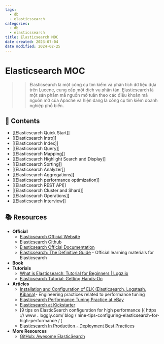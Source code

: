 ```yaml
---
tags:
  - db
  - elasticssearch
categories:
  - db
  - elasticssearch
title: Elasticsearch MOC
date created: 2023-07-04
date modified: 2024-02-25
---
```


# Elasticsearch MOC

> > Elasticsearch là một công cụ tìm kiếm và phân tích dữ liệu dựa trên Lucene, cung cấp một dịch vụ phân tán. Elasticsearch là một sản phẩm mã nguồn mở tuân theo các điều khoản mã nguồn mở của Apache và hiện đang là công cụ tìm kiếm doanh nghiệp phổ biến.

## 📖 Contents

- [[Elasticsearch Quick Start]]
- [[Elasticsearch Intro]]
- [[Elasticsearch Index]]
- [[Elasticsearch Query]]
- [[Elasticsearch Mapping]]
- [[Elasticsearch Highlight Search and Display]]
- [[Elasticsearch Sorting]]
- [[Elasticsearch Analyzer]]
- [[Elasticsearch Aggregations]]
- [[Elasticsearch performance optimization]]
- [[Elasticsearch REST API]]
- [[Elasticsearch Cluster and Shard]]
- [[Elasticsearch Operations]]
- [[Elasticsearch Interview]]

## 📚 Resources

- **Official**
	- [Elasticsearch Official Website](https://www.elastic.co/cn/products/elasticsearch)
	- [Elasticsearch Github](https://github.com/elastic/elasticsearch)
	- [Elasticsearch Official Documentation](https://www.elastic.co/guide/en/elasticsearch/reference/current/index.html)
	- [Elasticsearch: The Definitive Guide](https://www.elastic.co/guide/en/elasticsearch/guide/master/index.html) - Official learning materials for Elasticsearch
- **Book**
- **Tutorials**
	- [What is Elasticsearch: Tutorial for Beginners | Logz.io](https://logz.io/blog/elasticsearch-tutorial/)
	- [Elasticsearch Tutorial: Getting Hands-On](https://medium.com/tech-explained/getting-hands-on-with-elasticsearch-9969a2894f8a)
- **Articles**
	- [Installation and Configuration of ELK (Elasticsearch, Logstash, Kibana)](https://github.com/judasn/Linux-Tutorial/blob/master/ELK-Install-And-Settings.md)- Engineering practices related to performance tuning
	- [Elasticsearch Performance Tuning Practice at eBay](https://www.ebayinc.com/stories/blogs/tech/elasticsearch-performance-tuning-practice-at-ebay/)
	- [Elasticsearch at Kickstarter](https://kickstarter.engineering/elasticsearch-at-kickstarter-db3c487887fc)
	- [9 tips on ElasticSearch configuration for high performance ]( https :// www . loggly.com/ blog / nine-tips-configuring-elasticsearch-for-high-performance / )  
	- [Elasticsearch In Production - Deployment Best Practices](https://medium.com/@abhidrona/elasticsearch-deployment-best-practices-d6c1323b25d7)
- **More Resources**
	- [GitHub: Awesome ElasticSearch](https://github.com/dzharii/awesome-elasticsearch)
